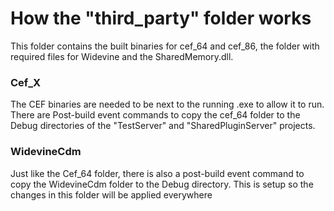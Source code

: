 # How the "third_party" folder works

This folder contains the built binaries for cef_64 and cef_86, the folder with required files for Widevine and the SharedMemory.dll.

### Cef_X

The CEF binaries are needed to be next to the running .exe to allow it to run. There are Post-build event commands to copy the 
cef_64 folder to the Debug directories of the "TestServer" and "SharedPluginServer" projects.

### WidevineCdm

Just like the Cef_64 folder, there is also a post-build event command to copy the WidevineCdm folder to the Debug directory. This is 
setup so the changes in this folder will be applied everywhere
